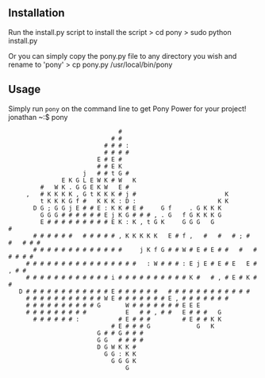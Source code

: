 Installation
------------

Run the install.py script to install the script
    > cd pony
	> sudo python install.py

Or you can simply copy the pony.py file to any directory you wish and rename to 'pony'
	> cp pony.py /usr/local/bin/pony

Usage
-----

Simply run `pony` on the command line to get Pony Power for your project!
    jonathan ~:$ pony
    
                                   #
                                 # #
                               # # # :
                               # # # #
                             E # E #
                             # # E K
                         j   # # t G #
                   E K G L E W K # W   K
             #   W K . G G E K W   E #
         ,   # K K K K , G t K K K # j #                         K
             t K K K G f #   K K K : D :                       K K
           D G ; G G j E # # E : K K # E #     G f     . G K K K
             G G G # # # # # # E j K G # # # , . G   f G K K K G
             E # # # # # # # # # E K : K , t G K     G G G   G               #
           # # # # # #   # # # # # , K K K K K   E # f ,   #   #   # ; #   #   # # #
           # # # # # # # # # # # # #     j K f G # # W # E # E # #   #   # # # # #
         # # # # # # # # # # # # # # # #   : W # # # : E j E # E # E   E # , # #
         # # # # # # # # # # # # i # # # # # # # # # # K #   # , # E # K # #
       D # # # # # # # # # # # # E # # # # # #   # # # # # # # # # # # #
         # # # # # # # # # # # W E # # # # # # # E , # # # # # # #
         # # # # # # # # # # G       W # # # # # # # E E E
         # # # # # # # # #           E   # # , # #   E # # #   G
           # # # # # # :           # E # # #         # E # # K K
                                 # E # # # G             G   K
                             G # # G # # #
                             G G   # # # #
                             D G W K K #
                               G G : K K
                                 G G G K
                                     G
